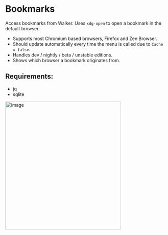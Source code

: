 # Bookmarks
Access bookmarks from Walker. Uses `xdg-open` to open a bookmark in the default browser.
- Supports most Chromium based browsers, Firefox and Zen Browser.
- Should update automatically every time the menu is called due to `Cache = false`.
- Handles dev / nightly / beta / unstable editions.
- Shows which browser a bookmark originates from.

## Requirements:
- jq
- sqlite

<img width="362" height="399" alt="image" src="https://github.com/user-attachments/assets/d0ccb698-5c66-4154-bde8-978e087ee512" />
